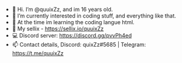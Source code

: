 - 👋 Hi. I’m @quuixZz, and im 16 years old.
- 👀 I’m currently interested in coding stuff, and everything like that.
- 🌱 At the time im learning the coding langue html.
- 🛒 My sellix - https://sellix.io/quuixZz
- 💻 Discord server: https://discord.gg/pvvPh4ed
- 📫 Contact details, Discord: quixZz#5685 | Telegram: https://t.me/quuixZz
